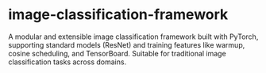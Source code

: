 # image-classification-framework
A modular and extensible image classification framework built with PyTorch, supporting standard models (ResNet) and training features like warmup, cosine scheduling, and TensorBoard. Suitable for traditional image classification tasks across domains.
